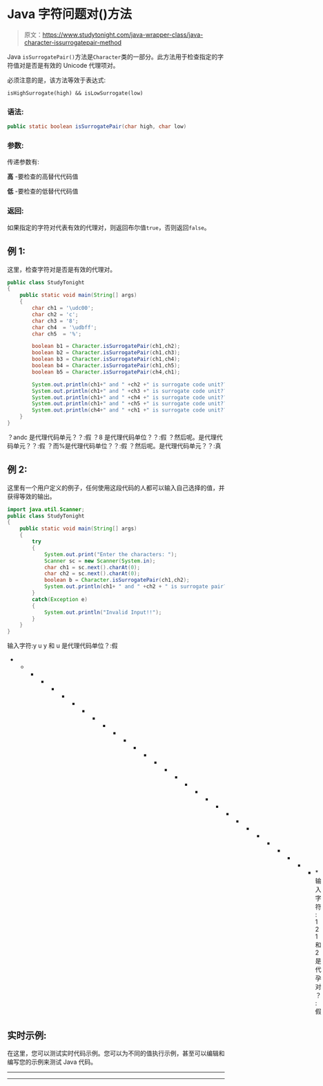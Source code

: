 # Java 字符问题对()方法

> 原文：<https://www.studytonight.com/java-wrapper-class/java-character-issurrogatepair-method>

Java `isSurrogatePair()`方法是`Character`类的一部分。此方法用于检查指定的字符值对是否是有效的 Unicode 代理项对。

必须注意的是，该方法等效于表达式:

`isHighSurrogate(high) && isLowSurrogate(low)`

### 语法:

```java
public static boolean isSurrogatePair(char high, char low)
```

### 参数:

传递参数有:

**高** -要检查的高替代代码值

**低** -要检查的低替代代码值

### 返回:

如果指定的字符对代表有效的代理对，则返回布尔值`true`，否则返回`false`。

## 例 1:

这里，检查字符对是否是有效的代理对。

```java
public class StudyTonight
{  
	public static void main(String[] args)
	{  
		char ch1 = '\udc00';  
		char ch2 = 'c';  
		char ch3 = '8';  
		char ch4  = '\udbff';   
		char ch5  = '%';  

		boolean b1 = Character.isSurrogatePair(ch1,ch2);  
		boolean b2 = Character.isSurrogatePair(ch1,ch3);  
		boolean b3 = Character.isSurrogatePair(ch1,ch4);  
		boolean b4 = Character.isSurrogatePair(ch1,ch5);  
		boolean b5 = Character.isSurrogatePair(ch4,ch1);  

		System.out.println(ch1+" and " +ch2 +" is surrogate code unit??:  "+b1);  
		System.out.println(ch1+" and " +ch3 +" is surrogate code unit??:  "+b2);  
		System.out.println(ch1+" and " +ch4 +" is surrogate code unit??:  "+b3);  
		System.out.println(ch1+" and " +ch5 +" is surrogate code unit?? : "+b4);  
		System.out.println(ch4+" and " +ch1 +" is surrogate code unit??:  "+b5);  
	}  
} 
```

？andc 是代理代码单元？？:假
？8 是代理代码单位？？:假
？然后呢。是代理代码单元？？:假
？而%是代理代码单位？？:假
？然后呢。是代理代码单元？？:真

## 例 2:

这里有一个用户定义的例子，任何使用这段代码的人都可以输入自己选择的值，并获得等效的输出。

```java
import java.util.Scanner; 
public class StudyTonight
{  
	public static void main(String[] args)
	{  
		try
		{
			System.out.print("Enter the characters: ");  
			Scanner sc = new Scanner(System.in);         
			char ch1 = sc.next().charAt(0);
			char ch2 = sc.next().charAt(0);
			boolean b = Character.isSurrogatePair(ch1,ch2);
			System.out.println(ch1+ " and " +ch2 + " is surrogate pair?: "+b);
		}
		catch(Exception e)
		{
			System.out.println("Invalid Input!!");
		}
	}  
}
```

输入字符:y u
y 和 u 是代理代码单位？:假
* * * * * * * * * * * * * * * * * * * * * * * * * * * * * * *输入字符:1 2
1 和 2 是代孕对？:假

## 实时示例:

在这里，您可以测试实时代码示例。您可以为不同的值执行示例，甚至可以编辑和编写您的示例来测试 Java 代码。

* * *

* * *